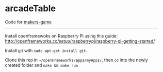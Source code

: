 # arcadeTable

Code for [makers-game](https://github.com/emlyon/makers-game)  
___
Install openframewoks on Raspberry Pi using this guide: http://openframeworks.cc/setup/raspberrypi/raspberry-pi-getting-started/

Install git with `sudo apt-get install git`.

Clone this rep in `~/openFrameworks/apps/myApps/`, then `cd` into the newly created folder and `make && make run`
